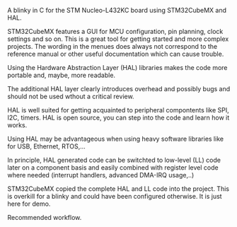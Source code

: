 A blinky in C for the STM Nucleo-L432KC board using STM32CubeMX and HAL.

STM32CubeMX features a GUI for MCU configuration, pin planning, clock settings and so on.
This is a great tool for getting started and more complex projects.
The wording in the menues does always not correspond to the reference manual or other useful documentation which can cause trouble.

Using the Hardware Abstraction Layer (HAL) libraries makes the code more portable and, maybe, more readable.

The additional HAL layer clearly introduces overhead and possibly bugs and should not be used wthout a critical review.

HAL is well suited for getting acquainted to peripheral compontents like SPI, I2C, timers. 
HAL is open source, you can step into the code and learn how it works.

Using HAL may be advantageous when using heavy software libraries like for USB, Ethernet, RTOS,...

In principle, HAL generated code can be switchted to low-level (LL) code later on a component basis
and easily combined with register level code where needed (interrupt handlers, advanced DMA-IRQ usage,..) 

STM32CubeMX copied the complete HAL and LL code into the project. This is overkill for a blinky and could have been configured otherwise. It is just here for demo.

Recommended workflow.